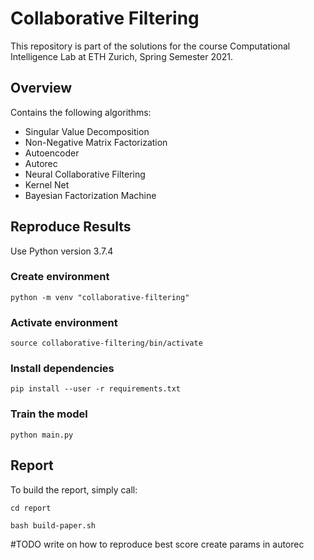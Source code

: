 # Collaborative Filtering

This repository is part of  the solutions for the course Computational Intelligence Lab at ETH Zurich, 
Spring Semester 2021.

## Overview
Contains the following algorithms:
 - Singular Value Decomposition
 - Non-Negative Matrix Factorization
 - Autoencoder
 - Autorec  
 - Neural Collaborative Filtering
 - Kernel Net
 - Bayesian Factorization Machine
## Reproduce Results
Use Python version 3.7.4

### Create environment
    python -m venv "collaborative-filtering"
### Activate environment
    source collaborative-filtering/bin/activate
### Install dependencies
    pip install --user -r requirements.txt
### Train the model
    python main.py
## Report
To build the report, simply call:

    cd report

    bash build-paper.sh 

#TODO
write on how to reproduce best score
create params in autorec
